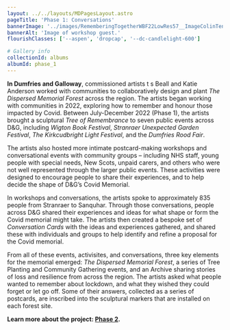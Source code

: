 ```yaml
---
layout: ../../layouts/MDPagesLayout.astro
pageTitle: 'Phase 1: Conversations'
bannerImage: '../images/RememberingTogetherWBF22LowRes57__ImageColinTennant.jpg'
bannerAlt: 'Image of workshop guest.'
flourishClasses: ['--aspen', 'dropcap', '--dc-candlelight-600']

# Gallery info
collectionId: albums
albumId: phase_1
---
```

__In Dumfries and Galloway__, commissioned artists t s Beall and Katie Anderson worked with communities to collaboratively design and plant <i>The Dispersed Memorial Forest</i> across the region. The artists began working with communities in 2022, exploring how to remember and honour those impacted by Covid. Between July-December 2022 (Phase 1), the artists brought a sculptural <i>Tree of Remembrance</i> to seven public events across D&G, including <i>Wigton Book Festival</i>, <i>Stranraer Unexpected Garden Festival</i>, <i>The Kirkcudbright Light Festival</i>, and the <i>Dumfries Rood Fair</i>.

The artists also hosted more intimate postcard-making workshops and conversational events with community groups – including NHS staff, young people with special needs, New Scots, unpaid carers, and others who were not well represented through the larger public events.  These activities were designed to encourage people to share their experiences, and to help decide the shape of D&G’s Covid Memorial.

In workshops and conversations, the artists spoke to approximately 835 people from Stranraer to Sanquhar. Through those conversations, people across D&G shared their experiences and ideas for what shape or form the Covid memorial might take. The artists then created a bespoke set of <i>Conversation Cards</i> with the ideas and experiences gathered, and shared these with individuals and groups to help identify and refine a proposal for the Covid memorial.

From all of these events, activisites, and conversations, three key elements for the memorial emerged: <i>The Dispersed Memorial Forest</i>, a series of Tree Planting and Community Gathering events, and an Archive sharing stories of loss and resilience from across the region. The artists asked what people wanted to remember about lockdown, and what they wished they could forget or let go off. Some of their answers, collected as a series of postcards, are inscribed into the sculptural markers that are installed on each forest site.

<b>Learn more about the project: <a href="./phase-2">Phase 2</a>.</b>
